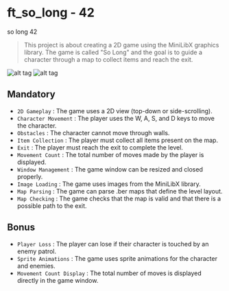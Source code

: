 # ft_so_long - 42

so long 42

> This project is about creating a 2D game using the MiniLibX graphics library. The game is called "So Long" and the goal is to guide a character through a map to collect items and reach the exit.

![alt tag](https://github.com/ftTower/so_long/blob/main/md_asset/ezgif-3-bf6fbe38a6.gif)
![alt tag](https://github.com/ftTower/so_long/blob/main/md_asset/ezgif-3-1614a8c958.gif)


## Mandatory

 * `2D Gameplay` : The game uses a 2D view (top-down or side-scrolling).
 * `Character Movement` : The player uses the W, A, S, and D keys to move the character.
 * `Obstacles` : The character cannot move through walls.
 * `Item Collection` : The player must collect all items present on the map.
 * `Exit` : The player must reach the exit to complete the level.
 * `Movement Count` : The total number of moves made by the player is displayed.
 * `Window Management` : The game window can be resized and closed properly.
 * `Image Loading` : The game uses images from the MiniLibX library.
 * `Map Parsing` : The game can parse .ber maps that define the level layout.
 * `Map Checking` : The game checks that the map is valid and that there is a possible path to the exit.

## Bonus

 * `Player Loss` : The player can lose if their character is touched by an enemy patrol.
 * `Sprite Animations` : The game uses sprite animations for the character and enemies.
 * `Movement Count Display` : The total number of moves is displayed directly in the game window.

